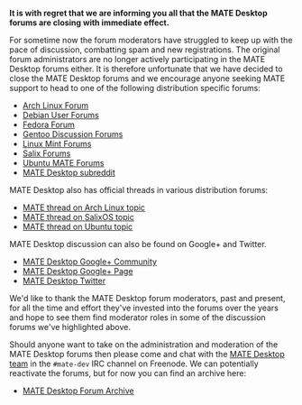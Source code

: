 <!-- 
.. link: 
.. description: MATE Desktop discussion forums are closing
.. tags: MATE,forums,private
.. date: 2016/07/28 13:00:00
.. title: MATE Desktop discussion forums are closing
.. slug: 2016-07-28-mate-forums-are-closing
.. author: Webmaster
-->

**It is with regret that we are informing you all that the MATE Desktop forums are closing with immediate 
effect.**

For sometime now the forum moderators have struggled to keep up with the pace of discussion, combatting spam
and new registrations. The original forum administrators are no longer actively participating in the MATE 
Desktop forums either. It is therefore unfortunate that we have decided to close the MATE Desktop forums
and we encourage anyone seeking MATE support to head to one of the following distribution specific forums:

  * [Arch Linux Forum](https://bbs.archlinux.org/)
  * [Debian User Forums](http://forums.debian.net/)
  * [Fedora Forum](http://fedoraforum.org/)
  * [Gentoo Discussion Forums](https://forums.gentoo.org/)
  * [Linux Mint Forums](http://forums.linuxmint.com/)
  * [Salix Forums](http://www.salixos.org/)
  * [Ubuntu MATE Forums](https://ubuntu-mate.community)
  * [MATE Desktop subreddit](https://www.reddit.com/r/MATEDesktop)

MATE Desktop also has official threads in various distribution forums:

  * [MATE thread on Arch Linux topic](https://bbs.archlinux.org/viewtopic.php?id=121162&p=1)
  * [MATE thread on SalixOS topic](http://www.salixos.org/forum/viewtopic.php?f=17&t=3371)
  * [MATE thread on Ubuntu topic](http://ubuntuforums.org/showthread.php?p=11333073)

MATE Desktop discussion can also be found on Google+ and Twitter.

  * [MATE Desktop Google+ Community](https://plus.google.com/u/0/communities/103904770310171205536)
  * [MATE Desktop Google+ Page](https://plus.google.com/105251070079435964338/)
  * [MATE Desktop Twitter](https://twitter.com/mate_desktop)

We'd like to thank the MATE Desktop forum moderators, past and present, for all the time and effort they've 
invested into the forums over the years and hope to see them find moderator roles in some of the discussion 
forums we've highlighted above.

Should anyone want to take on the administration and moderation of the MATE Desktop forums then please come 
and chat with the [MATE Desktop team](/team/) in the `#mate-dev` IRC channel on Freenode. We can potentially 
reactivate the forums, but for now you can find an archive here:

  * [MATE Desktop Forum Archive](http://forum_archive.mate-desktop.com)
